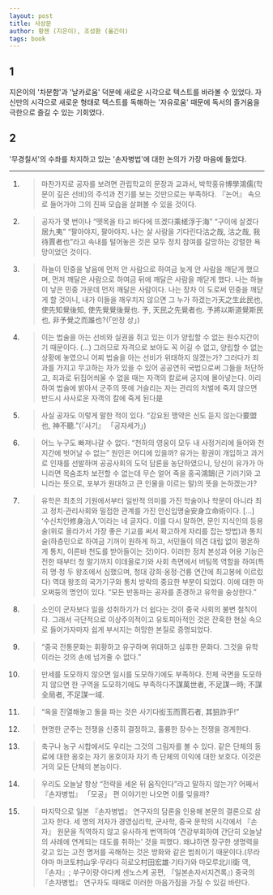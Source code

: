```yaml
---
layout: post
title: 사상문
author: 황젠 (지은이), 조성환 (옮긴이)
tags: book
---
```


## 1
지은이의 '차분함'과 '날카로움' 덕분에 새로운 시각으로 텍스트를 바라볼 수 있었다. 자신만의 시각으로 새로운 형태로 텍스트를 독해하는 '자유로움' 때문에 독서의 즐거움을 극한으로 즐길 수 있는 기회였다.

## 2
'무경칠서'의 수좌를 차지하고 있는 '손자병법'에 대한 논의가 가장 마음에 들었다.

----

1. >  마찬가지로 공자를 보려면 관립학교의 문장과 교과서, 박학홍유博學鴻儒(학문이 깊은 선비)의 주석과 전기를 보는 것만으로는 부족하다. 『논어』 속으로 들어가야 그의 진짜 모습을 살펴볼 수 있을 것이다. 

2. >  공자가 몇 번이나 “뗏목을 타고 바다에 뜨겠다乘槎浮于海” “구이에 살겠다居九夷” “팔아야지, 팔아야지. 나는 살 사람을 기다린다沽之哉, 沽之哉, 我待賈者也”라고 속내를 털어놓은 것은 모두 정치 참여를 갈망하는 강렬한 욕망이었던 것이다. 

3. > 하늘이 민중을 낳음에 먼저 안 사람으로 하여금 늦게 안 사람을 깨닫게 했으며, 먼저 깨달은 사람으로 하여금 뒤에 깨달은 사람을 깨닫게 했다. 나는 하늘이 낳은 민중 가운데 먼저 깨달은 사람이다. 나는 장차 이 도로써 민중을 깨닫게 할 것이니, 내가 이들을 깨우치지 않으면 그 누가 하겠는가天之生此民也, 使先知覺後知, 使先覺覺後覺也. 予, 天民之先覺者也. 予將以斯道覺斯民也, 非予覺之而誰也?(「만장 상」) 
 
4. > 이는 법술을 아는 선비와 실권을 쥐고 있는 이가 양립할 수 없는 원수지간이기 때문이다. (…) 그러므로 자격으로 보아도 꼭 이길 수 없고, 양립할 수 없는 상황에 놓였으니 어찌 법술을 아는 선비가 위태하지 않겠는가? 그러다가 죄과를 가지고 무고하는 자가 있을 수 있어 공공연히 국법으로써 그들을 처단하고, 죄과로 뒤집어씌울 수 없을 때는 자객의 칼로써 궁지에 몰아넣는다. 이리하여 법술에 밝아서 군주의 뜻에 거슬리는 자는 관리의 처벌에 죽지 않으면 반드시 사사로운 자객의 칼에 죽게 된다是 

5. > 사실 공자도 이렇게 말한 적이 있다. “강요된 맹약은 신도 듣지 않는다要盟也, 神不聽.”(『사기』 「공자세가」)  

6. > 어느 누구도 빠져나갈 수 없다. “천하의 영웅이 모두 내 사정거리에 들어와 천지간에 벗어날 수 없는” 원인은 어디에 있을까? 유가는 황권이 개입하고 과거로 인재를 선발하며 공공사회의 도덕 담론을 농단하였으니, 당신이 유가가 아니라면 목숨조차 보전할 수 없는데 무슨 얼어 죽을 홍곡鴻鵠(큰 기러기와 고니라는 뜻으로, 포부가 원대하고 큰 인물을 이르는 말)의 뜻을 논하겠는가? 

8. > 유학은 최초의 기원에서부터 일반적 의미를 가진 학술이나 학문이 아니라 최고 정치·관리사회와 밀접한 관계를 가진 안신입명술安身立命術이다. [...] ‘수신치인修身治人’이라는 네 글자다. 이를 다시 말하면, 문인 지식인의 등용술(위로 올라가서 가장 좋은 기교를 써서 확고하게 자리를 잡는 방법)과 통치술(하층민으로 하여금 기꺼이 원하게 하고, 서민들이 의견 대립 없이 평온하게 통치, 이른바 천도를 받아들이는 것)이다. 이러한 정치 본성과 어용 기능은 전한 때부터 청 말기까지 이데올로기와 사회 측면에서 버팀목 역할을 하여(특히 명·청 두 왕조에서 심했으며, 청대 강희·옹정·건륭 연간에 최고봉에 이르렀다) 역대 왕조의 국가기구와 통치 방략의 중요한 부분이 되었다. 이에 대한 마오쩌둥의 명언이 있다. “모든 반동파는 공자를 존경하고 유학을 숭상한다.” 

9. > 소인이 군자보다 일을 성취하기가 더 쉽다는 것이 중국 사회의 불변 철칙이다. 그래서 극단적으로 이상주의적이고 유토피아적인 것은 잔혹한 현실 속으로 들어가자마자 쉽게 부서지는 허망한 본질로 증명되었다. 

10. > “중국 전통문화는 휘황하고 유구하며 위대하고 심후한 문화다. 그것을 유학이라는 것의 손에 넘겨줄 수 없다.”

11. > 만세를 도모하지 않으면 일시를 도모하기에도 부족하다. 전체 국면을 도모하지 않으면 한 구역을 도모하기에도 부족하다不謀萬世者, 不足謀一時; 不謀全局者, 不足謀一域.   

12. > “옥을 진열해놓고 돌을 파는 것은 사기다衒玉而賈石者, 其狙詐乎!” 

13. > 현명한 군주는 전쟁을 신중히 결정하고, 훌륭한 장수는 전쟁을 경계한다. 

14. > 축구나 농구 시합에서도 우리는 그것의 그림자를 볼 수 있다. 같은 단체의 동료에 대한 옹호는 자기 옹호이자 자기 측 단체의 이익에 대한 보호다. 이것은 거의 모든 단체의 본능이다. 

15. > 우리도 오늘날 항상 “전략을 세운 뒤 움직인다”라고 말하지 않는가? 어째서 『손자병법』 「모공」 편 이야기만 나오면 이를 잊을까? 

16. > 마지막으로 일본 『손자병법』 연구자의 담론을 인용해 본문의 결론으로 삼고자 한다.   세 명의 저자가 경영심리학, 군사학, 중국 문학의 시각에서 『손자』 원문을 직역하지 않고 유사하게 번역하여 ‘견강부회하여 간단히 오늘날의 사례에 연계되는 태도를 취하는’ 것을 피했다. 왜냐하면 장구한 생명력을 갖고 있는 고전 명저를 곡해하는 것은 방화와 같은 범죄이기 때문이다.(무라야마 마코토村山孚·무라다 히로오村田宏雄·기타가와 마모루北川衛 역, 『손자』; 쑤구이량·아다케 센노스케 공편, 『일본손자서지견록』)   중국의 『손자병법』 연구자도 때때로 이러한 마음가짐을 가질 수 있길 바란다. 
           
           